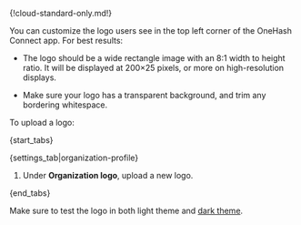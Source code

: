 {!cloud-standard-only.md!}

You can customize the logo users see in the top left corner
of the OneHash Connect app. For best results:

- The logo should be a wide rectangle image with an 8:1 width to height ratio.
  It will be displayed at 200×25 pixels, or more on high-resolution displays.

- Make sure your logo has a transparent background, and trim any bordering
  whitespace.

To upload a logo:

{start_tabs}

{settings_tab|organization-profile}

1. Under **Organization logo**, upload a new logo.

{end_tabs}

Make sure to test the logo in both light theme and [dark theme](/help/dark-theme).
